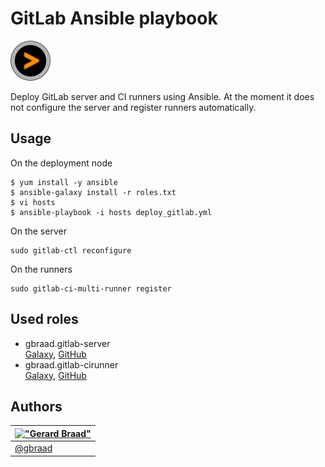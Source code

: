 GitLab Ansible playbook
=======================

!["Prompt"](https://raw.githubusercontent.com/gbraad/assets/gh-pages/icons/prompt-icon-64.png)


Deploy GitLab server and CI runners using Ansible. At the moment it does not
configure the server and register runners automatically.


Usage
-----

On the deployment node
```
$ yum install -y ansible
$ ansible-galaxy install -r roles.txt
$ vi hosts
$ ansible-playbook -i hosts deploy_gitlab.yml
```

On the server
```
sudo gitlab-ctl reconfigure
```

On the runners
```
sudo gitlab-ci-multi-runner register
```


Used roles
----------

  * gbraad.gitlab-server  
    [Galaxy](https://galaxy.ansible.com/gbraad/gitlab-server/), [GitHub](https://github.com/gbraad/ansible-role-gitlab-server)
  * gbraad.gitlab-cirunner  
    [Galaxy](https://galaxy.ansible.com/gbraad/gitlab-cirunner/), [GitHub](https://github.com/gbraad/ansible-role-gitlab-cirunner)


Authors
-------

| [!["Gerard Braad"](http://gravatar.com/avatar/e466994eea3c2a1672564e45aca844d0.png?s=60)](http://gbraad.nl "Gerard Braad <me@gbraad.nl>") |
|---|
| [@gbraad](https://twitter.com/gbraad)  |
